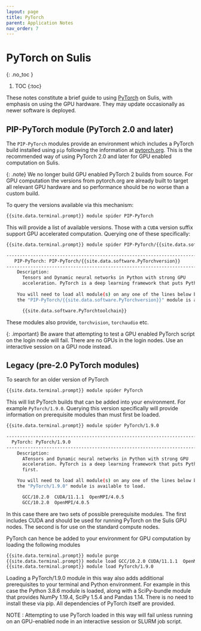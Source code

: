 ```yaml
---
layout: page
title: PyTorch
parent: Application Notes
nav_order: 7
---
```


# PyTorch on Sulis
{: .no_toc }

1. TOC
{:toc}

These notes constitute a brief guide to using [PyTorch](https://pytorch.org/) on Sulis, with emphasis on using the GPU hardware. They may update occasionally as newer software is deployed. 

## PIP-PyTorch module (PyTorch 2.0 and later)

The `PIP-PyTorch` modules provide an environment which includes a PyTorch build installed using `pip` following the information at [pytorch.org](https://pytorch.org/get-started/locally/). This is the recommended way of using PyTorch 2.0 and later for GPU enabled 
computation on Sulis. 

{: .note}
We no longer build GPU enabled PyTorch 2 builds from source. For GPU
computation the versions from pytorch.org are already built to target all relevant GPU hardware
and so performance should be no worse than a custom build. 

To query the versions available via this mechanism:

```bash
{{site.data.terminal.prompt}} module spider PIP-PyTorch
```

This will provide a list of available versions. Those with a `CUDA` version suffix support GPU accelerated computation. Querying one of these specifically:

```bash
{{site.data.terminal.prompt}} module spider PIP-PyTorch/{{site.data.software.PyTorchversion}}

-----------------------------------------------------------------------------
   PIP-PyTorch: PIP-PyTorch/{{site.data.software.PyTorchversion}}
-----------------------------------------------------------------------------
    Description:
      Tensors and Dynamic neural networks in Python with strong GPU 
      acceleration. PyTorch is a deep learning framework that puts Python first.
      
    You will need to load all module(s) on any one of the lines below before
    the "PIP-PyTorch/{{site.data.software.PyTorchversion}}" module is available to load.

      {{site.data.software.PyTorchtoolchain}}
```

These modules also provide, `torchvision`, `torchaudio` etc. 

{: .important}
Be aware that attempting to test a GPU enabled PyTorch script on the login node will fail. There are no GPUs in the login nodes. Use an interactive session on a GPU node instead.

<!--
## PyTorch modules

These **have** been build from source, but in the case of PyTorch 2.0 and later are only
provided as CPU-only versions. They will not be useful for GPU-accelerated PyTorch computations.
-->

## Legacy (pre-2.0 PyTorch modules)

To search for an older version of PyTorch

```bash
{{site.data.terminal.prompt}} module spider PyTorch
```

This will list PyTorch builds that can be added into your environment. For example `PyTorch/1.9.0`. Querying this version specifically will provide information on prerequisite modules than must first be loaded.

```bash
{{site.data.terminal.prompt}} module spider PyTorch/1.9.0

-----------------------------------------------------------------------------
  PyTorch: PyTorch/1.9.0
-----------------------------------------------------------------------------
    Description:
      ATensors and Dynamic neural networks in Python with strong GPU 
      acceleration. PyTorch is a deep learning framework that puts Python 
      first.

    You will need to load all module(s) on any one of the lines below before
    the "PyTorch/1.9.0" module is available to load.

      GCC/10.2.0  CUDA/11.1.1  OpenMPI/4.0.5
      GCC/10.2.0  OpenMPI/4.0.5

```
In this case there are two sets of possible prerequisite modules. The first includes CUDA and should be used for running PyTorch on the Sulis GPU nodes. The second is for use on the standard compute nodes.

PyTorch can hence be added to your environment for GPU computation by loading the following modules 

```bash
{{site.data.terminal.prompt}} module purge
{{site.data.terminal.prompt}} module load GCC/10.2.0 CUDA/11.1.1  OpenMPI/4.0.5
{{site.data.terminal.prompt}} module load PyTorch/1.9.0
```

Loading a PyTorch/1.9.0 module in this way also adds additional prerequisites to your terminal
and Python environment. For example in this case the Python 3.8.6 module is loaded, along with a SciPy-bundle module that provides NumPy 1.19.4, SciPy 1.5.4 and Pandas 1.14. There is no need
to install these via pip. All dependencies of PyTorch itself are provided.

NOTE : Attempting to use PyTorch loaded in this way will fail unless running on an GPU-enabled
node in an interactive session or SLURM job script. 

<!--
## Torchvision, Torchtext etc

Many projects using PyTorch will make use of the associated Torchvision and Torchtext Python 
packages. These must be compiled in the same way as PyTorch, and are provisioned via the module
system for compatibility. Installing these packages via pip will create incompatibility. 

After loading the PyTorch modules as above, `module av` will list the modules available to
load into the same environment. 

```bash
{{site.data.terminal.prompt}} module av
```
The output of which includes (in this case)
```bash
torchtext/0.10.0-PyTorch-1.9.0
torchvision/0.10.0-PyTorch-1.9.0
```
and other possible modules which can loaded into the same environment. If additional components
of the PyTorch project are needed for your research then please request these via your [research computing](../support) team first.



## Job submission

The following is an illustrative example of a job script which executes a PyTorch ResNet50
image classification benchmark on a single GPU when submitted with `sbatch` from within a clone of the repository at:

[https://github.com/aime-team/pytorch-benchmarks](https://github.com/aime-team/pytorch-benchmarks)

<p class="codeblock-label">pytorch.slurm</p>
```bash
#!/bin/bash
#SBATCH --nodes=1
#SBATCH --ntasks-per-node=1
#SBATCH --cpus-per-task=42
#SBATCH --mem-per-cpu=3850
#SBATCH --gres=gpu:ampere_a100:1
#SBATCH --partition=gpu
#SBATCH --time=01:00:00
#SBATCH --account=suxxx-somebudget

module purge
module load GCC/10.2.0  CUDA/11.1.1  OpenMPI/4.0.5
module load PyTorch/1.9.0
module load torchvision/0.10.0-PyTorch-1.9.0

srun python main.py --model resnet50 --batch_size 256 --num_gpus 1
```

Performance with this benchmark should be close to 790 images per second. 

-->
